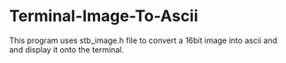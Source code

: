 # Terminal-Image-To-Ascii
This program uses stb_image.h file to convert a 16bit image into ascii and and display it onto the terminal. 
